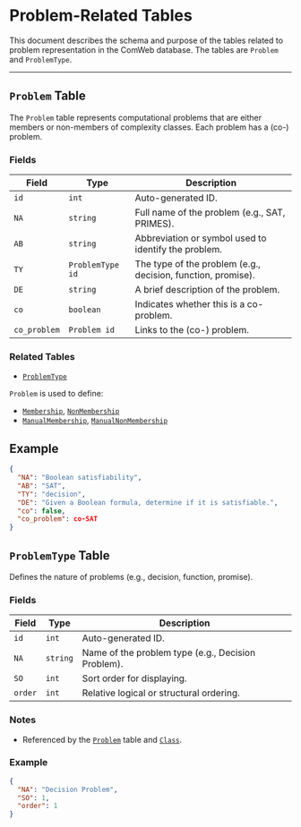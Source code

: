 # Problem-Related Tables

This document describes the schema and purpose of the tables related to problem representation in the ComWeb database. The tables are `Problem` and `ProblemType`.

---

## `Problem` Table

The `Problem` table represents computational problems that are either members or non-members of complexity classes. Each problem has a (co-) problem.

### Fields

| Field        | Type                        | Description                                                                |
| ------------ | --------------------------- | -------------------------------------------------------------------------- |
| `id`         | `int`                 | Auto-generated ID.                                                         |
| `NA`         | `string`  | Full name of the problem (e.g., SAT, PRIMES).                              |
| `AB`         | `string`  | Abbreviation or symbol used to identify the problem.                       |
| `TY`         | `ProblemType id`   | The type of the problem (e.g., decision, function, promise).               |
| `DE`         | `string` | A brief description of the problem.                                        |
| `co`         | `boolean`              | Indicates whether this is a co-problem.                                    |
| `co_problem` | `Problem id`        | Links to the (co-) problem. |

### Related Tables
* [`ProblemType`](problem_type.md)

`Problem` is used to define: 
* [`Membership`](membership.md), [`NonMembership`](nonmembership.md)
* [`ManualMembership`](manualmembership.md), [`ManualNonMembership`](manualnonmembership.md)

## Example

```json
{
  "NA": "Boolean satisfiability",
  "AB": "SAT",
  "TY": "decision",
  "DE": "Given a Boolean formula, determine if it is satisfiable.",
  "co": false,
  "co_problem": co-SAT
}
```

## `ProblemType` Table

Defines the nature of problems (e.g., decision, function, promise).

### Fields

| Field   | Type                        | Description                                        |
| ------- | --------------------------- | -------------------------------------------------- |
| `id`    | `int`                 | Auto-generated ID.                                 |
| `NA`    | `string` | Name of the problem type (e.g., Decision Problem). |
| `SO`    | `int`              | Sort order for displaying.                         |
| `order` | `int`              | Relative logical or structural ordering.           |

### Notes

* Referenced by the [`Problem`](#problem-table) table and [`Class`](class.md).

### Example

```json
{
  "NA": "Decision Problem",
  "SO": 1,
  "order": 1
}
```
